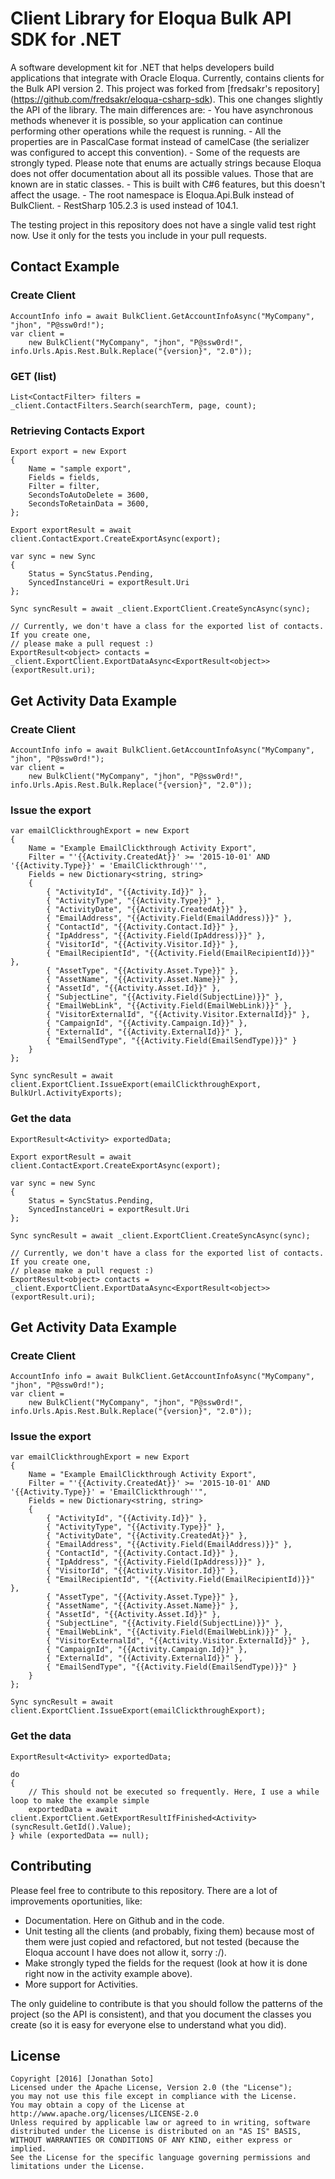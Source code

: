Client Library for Eloqua Bulk API SDK for .NET
=================
A software development kit for .NET that helps developers build applications that integrate with Oracle Eloqua.
Currently, contains clients for the Bulk API version 2. This project was forked from
[fredsakr's repository] (https://github.com/fredsakr/eloqua-csharp-sdk). This one changes slightly the API of the
library. The main differences are:
	- You have asynchronous methods whenever it is possible, so your application can continue performing other
	operations while the request is running.
	- All the properties are in PascalCase format instead of camelCase (the serializer was configured to accept this
	convention).
	- Some of the requests are strongly typed. Please note that enums are actually strings because Eloqua does not
	offer documentation about all its possible values. Those that are known are in static classes.
	- This is built with C#6 features, but this doesn't affect the usage.
	- The root namespace is Eloqua.Api.Bulk instead of BulkClient.
	- RestSharp 105.2.3 is used instead of 104.1.

The testing project in this repository does not have a single valid test right now. Use it only for the tests you
include in your pull requests.

## Contact Example
### Create Client
	AccountInfo info = await BulkClient.GetAccountInfoAsync("MyCompany", "jhon", "P@ssw0rd!");
	var client =
		new BulkClient("MyCompany", "jhon", "P@ssw0rd!", info.Urls.Apis.Rest.Bulk.Replace("{version}", "2.0"));

### GET (list)
	List<ContactFilter> filters = _client.ContactFilters.Search(searchTerm, page, count);

### Retrieving Contacts Export
	Export export = new Export
	{
		Name = "sample export",
		Fields = fields,
		Filter = filter,
		SecondsToAutoDelete = 3600,
		SecondsToRetainData = 3600,
	};

	Export exportResult = await client.ContactExport.CreateExportAsync(export);

	var sync = new Sync
	{
		Status = SyncStatus.Pending,
		SyncedInstanceUri = exportResult.Uri
	};

	Sync syncResult = await _client.ExportClient.CreateSyncAsync(sync);

	// Currently, we don't have a class for the exported list of contacts. If you create one,
	// please make a pull request :)
	ExportResult<object> contacts = _client.ExportClient.ExportDataAsync<ExportResult<object>>(exportResult.uri);

## Get Activity Data Example
### Create Client
	AccountInfo info = await BulkClient.GetAccountInfoAsync("MyCompany", "jhon", "P@ssw0rd!");
	var client =
		new BulkClient("MyCompany", "jhon", "P@ssw0rd!", info.Urls.Apis.Rest.Bulk.Replace("{version}", "2.0"));

### Issue the export
	var emailClickthroughExport = new Export
	{
		Name = "Example EmailClickthrough Activity Export",
		Filter = "'{{Activity.CreatedAt}}' >= '2015-10-01' AND '{{Activity.Type}}' = 'EmailClickthrough''",
		Fields = new Dictionary<string, string>
		{
			{ "ActivityId", "{{Activity.Id}}" },
			{ "ActivityType", "{{Activity.Type}}" },
			{ "ActivityDate", "{{Activity.CreatedAt}}" },
			{ "EmailAddress", "{{Activity.Field(EmailAddress)}}" },
			{ "ContactId", "{{Activity.Contact.Id}}" },
			{ "IpAddress", "{{Activity.Field(IpAddress)}}" },
			{ "VisitorId", "{{Activity.Visitor.Id}}" },
			{ "EmailRecipientId", "{{Activity.Field(EmailRecipientId)}}" },
			{ "AssetType", "{{Activity.Asset.Type}}" },
			{ "AssetName", "{{Activity.Asset.Name}}" },
			{ "AssetId", "{{Activity.Asset.Id}}" },
			{ "SubjectLine", "{{Activity.Field(SubjectLine)}}" },
			{ "EmailWebLink", "{{Activity.Field(EmailWebLink)}}" },
			{ "VisitorExternalId", "{{Activity.Visitor.ExternalId}}" },
			{ "CampaignId", "{{Activity.Campaign.Id}}" },
			{ "ExternalId", "{{Activity.ExternalId}}" },
			{ "EmailSendType", "{{Activity.Field(EmailSendType)}}" }
		}
	};
	
	Sync syncResult = await client.ExportClient.IssueExport(emailClickthroughExport, BulkUrl.ActivityExports);

### Get the data
	ExportResult<Activity> exportedData;

	Export exportResult = await client.ContactExport.CreateExportAsync(export);

	var sync = new Sync
	{
		Status = SyncStatus.Pending,
		SyncedInstanceUri = exportResult.Uri
	};

	Sync syncResult = await _client.ExportClient.CreateSyncAsync(sync);

	// Currently, we don't have a class for the exported list of contacts. If you create one,
	// please make a pull request :)
	ExportResult<object> contacts = _client.ExportClient.ExportDataAsync<ExportResult<object>>(exportResult.uri);

## Get Activity Data Example
### Create Client
	AccountInfo info = await BulkClient.GetAccountInfoAsync("MyCompany", "jhon", "P@ssw0rd!");
	var client =
		new BulkClient("MyCompany", "jhon", "P@ssw0rd!", info.Urls.Apis.Rest.Bulk.Replace("{version}", "2.0"));

### Issue the export
	var emailClickthroughExport = new Export
	{
		Name = "Example EmailClickthrough Activity Export",
		Filter = "'{{Activity.CreatedAt}}' >= '2015-10-01' AND '{{Activity.Type}}' = 'EmailClickthrough''",
		Fields = new Dictionary<string, string>
		{
			{ "ActivityId", "{{Activity.Id}}" },
			{ "ActivityType", "{{Activity.Type}}" },
			{ "ActivityDate", "{{Activity.CreatedAt}}" },
			{ "EmailAddress", "{{Activity.Field(EmailAddress)}}" },
			{ "ContactId", "{{Activity.Contact.Id}}" },
			{ "IpAddress", "{{Activity.Field(IpAddress)}}" },
			{ "VisitorId", "{{Activity.Visitor.Id}}" },
			{ "EmailRecipientId", "{{Activity.Field(EmailRecipientId)}}" },
			{ "AssetType", "{{Activity.Asset.Type}}" },
			{ "AssetName", "{{Activity.Asset.Name}}" },
			{ "AssetId", "{{Activity.Asset.Id}}" },
			{ "SubjectLine", "{{Activity.Field(SubjectLine)}}" },
			{ "EmailWebLink", "{{Activity.Field(EmailWebLink)}}" },
			{ "VisitorExternalId", "{{Activity.Visitor.ExternalId}}" },
			{ "CampaignId", "{{Activity.Campaign.Id}}" },
			{ "ExternalId", "{{Activity.ExternalId}}" },
			{ "EmailSendType", "{{Activity.Field(EmailSendType)}}" }
		}
	};
	
	Sync syncResult = await client.ExportClient.IssueExport(emailClickthroughExport);

### Get the data
	ExportResult<Activity> exportedData;

	do
	{
		// This should not be executed so frequently. Here, I use a while loop to make the example simple
		exportedData = await client.ExportClient.GetExportResultIfFinished<Activity>(syncResult.GetId().Value);
	} while (exportedData == null);


## Contributing
Please feel free to contribute to this repository. There are a lot of improvements oportunities, like:
- Documentation. Here on Github and in the code.
- Unit testing all the clients (and probably, fixing them) because most of them were just copied and refactored, but not
tested (because the Eloqua account I have does not allow it, sorry :/).
- Make strongly typed the fields for the request (look at how it is done right now in the activity example above).
- More support for Activities.

The only guideline to contribute is that you should follow the patterns of the project (so the API is consistent),
and that you document the classes you create (so it is easy for everyone else to understand what you did).

## License
	Copyright [2016] [Jonathan Soto]
	Licensed under the Apache License, Version 2.0 (the "License");
	you may not use this file except in compliance with the License.
	You may obtain a copy of the License at
	http://www.apache.org/licenses/LICENSE-2.0
	Unless required by applicable law or agreed to in writing, software
	distributed under the License is distributed on an "AS IS" BASIS,
	WITHOUT WARRANTIES OR CONDITIONS OF ANY KIND, either express or implied.
	See the License for the specific language governing permissions and
	limitations under the License.
